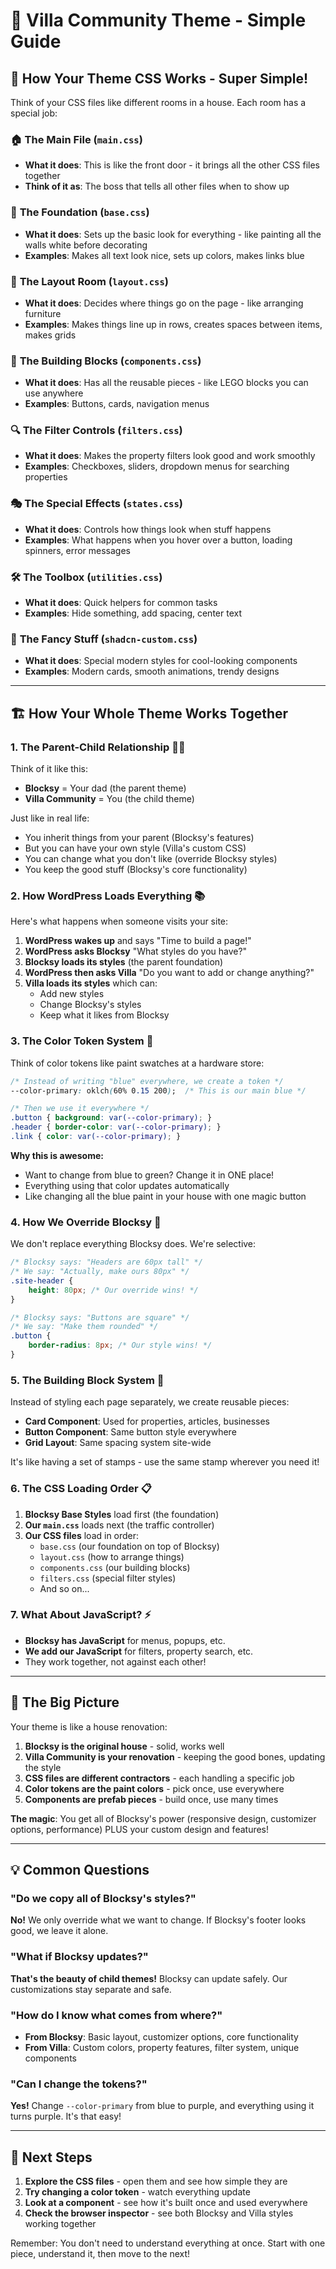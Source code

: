 # 🌟 Villa Community Theme - Simple Guide

## 🎨 How Your Theme CSS Works - Super Simple!

Think of your CSS files like different rooms in a house. Each room has a special job:

### 🏠 **The Main File** (`main.css`)
- **What it does**: This is like the front door - it brings all the other CSS files together
- **Think of it as**: The boss that tells all other files when to show up

### 🎯 **The Foundation** (`base.css`)
- **What it does**: Sets up the basic look for everything - like painting all the walls white before decorating
- **Examples**: Makes all text look nice, sets up colors, makes links blue

### 📐 **The Layout Room** (`layout.css`)
- **What it does**: Decides where things go on the page - like arranging furniture
- **Examples**: Makes things line up in rows, creates spaces between items, makes grids

### 🧩 **The Building Blocks** (`components.css`)
- **What it does**: Has all the reusable pieces - like LEGO blocks you can use anywhere
- **Examples**: Buttons, cards, navigation menus

### 🔍 **The Filter Controls** (`filters.css`)
- **What it does**: Makes the property filters look good and work smoothly
- **Examples**: Checkboxes, sliders, dropdown menus for searching properties

### 🎭 **The Special Effects** (`states.css`)
- **What it does**: Controls how things look when stuff happens
- **Examples**: What happens when you hover over a button, loading spinners, error messages

### 🛠️ **The Toolbox** (`utilities.css`)
- **What it does**: Quick helpers for common tasks
- **Examples**: Hide something, add spacing, center text

### 🎨 **The Fancy Stuff** (`shadcn-custom.css`)
- **What it does**: Special modern styles for cool-looking components
- **Examples**: Modern cards, smooth animations, trendy designs

---

## 🏗️ How Your Whole Theme Works Together

### 1. **The Parent-Child Relationship** 👨‍👦
Think of it like this:
- **Blocksy** = Your dad (the parent theme)
- **Villa Community** = You (the child theme)

Just like in real life:
- You inherit things from your parent (Blocksy's features)
- But you can have your own style (Villa's custom CSS)
- You can change what you don't like (override Blocksy styles)
- You keep the good stuff (Blocksy's core functionality)

### 2. **How WordPress Loads Everything** 📚

Here's what happens when someone visits your site:

1. **WordPress wakes up** and says "Time to build a page!"
2. **WordPress asks Blocksy** "What styles do you have?"
3. **Blocksy loads its styles** (the parent foundation)
4. **WordPress then asks Villa** "Do you want to add or change anything?"
5. **Villa loads its styles** which can:
   - Add new styles
   - Change Blocksy's styles
   - Keep what it likes from Blocksy

### 3. **The Color Token System** 🎨

Think of color tokens like paint swatches at a hardware store:

```css
/* Instead of writing "blue" everywhere, we create a token */
--color-primary: oklch(60% 0.15 200);  /* This is our main blue */

/* Then we use it everywhere */
.button { background: var(--color-primary); }
.header { border-color: var(--color-primary); }
.link { color: var(--color-primary); }
```

**Why this is awesome:**
- Want to change from blue to green? Change it in ONE place!
- Everything using that color updates automatically
- Like changing all the blue paint in your house with one magic button

### 4. **How We Override Blocksy** 🔄

We don't replace everything Blocksy does. We're selective:

```css
/* Blocksy says: "Headers are 60px tall" */
/* We say: "Actually, make ours 80px" */
.site-header {
    height: 80px; /* Our override wins! */
}

/* Blocksy says: "Buttons are square" */
/* We say: "Make them rounded" */
.button {
    border-radius: 8px; /* Our style wins! */
}
```

### 5. **The Building Block System** 🧱

Instead of styling each page separately, we create reusable pieces:

- **Card Component**: Used for properties, articles, businesses
- **Button Component**: Same button style everywhere
- **Grid Layout**: Same spacing system site-wide

It's like having a set of stamps - use the same stamp wherever you need it!

### 6. **The CSS Loading Order** 📋

1. **Blocksy Base Styles** load first (the foundation)
2. **Our `main.css`** loads next (the traffic controller)
3. **Our CSS files** load in order:
   - `base.css` (our foundation on top of Blocksy)
   - `layout.css` (how to arrange things)
   - `components.css` (our building blocks)
   - `filters.css` (special filter styles)
   - And so on...

### 7. **What About JavaScript?** ⚡

- **Blocksy has JavaScript** for menus, popups, etc.
- **We add our JavaScript** for filters, property search, etc.
- They work together, not against each other!

---

## 🎯 The Big Picture

Your theme is like a house renovation:

1. **Blocksy is the original house** - solid, works well
2. **Villa Community is your renovation** - keeping the good bones, updating the style
3. **CSS files are different contractors** - each handling a specific job
4. **Color tokens are the paint colors** - pick once, use everywhere
5. **Components are prefab pieces** - build once, use many times

**The magic**: You get all of Blocksy's power (responsive design, customizer options, performance) PLUS your custom design and features!

---

## 💡 Common Questions

### "Do we copy all of Blocksy's styles?"
**No!** We only override what we want to change. If Blocksy's footer looks good, we leave it alone.

### "What if Blocksy updates?"
**That's the beauty of child themes!** Blocksy can update safely. Our customizations stay separate and safe.

### "How do I know what comes from where?"
- **From Blocksy**: Basic layout, customizer options, core functionality
- **From Villa**: Custom colors, property features, filter system, unique components

### "Can I change the tokens?"
**Yes!** Change `--color-primary` from blue to purple, and everything using it turns purple. It's that easy!

---

## 🚀 Next Steps

1. **Explore the CSS files** - open them and see how simple they are
2. **Try changing a color token** - watch everything update
3. **Look at a component** - see how it's built once and used everywhere
4. **Check the browser inspector** - see both Blocksy and Villa styles working together

Remember: You don't need to understand everything at once. Start with one piece, understand it, then move to the next!
